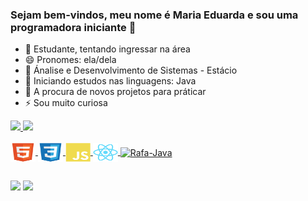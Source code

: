 ### Sejam bem-vindos, meu nome é Maria Eduarda e sou uma programadora iniciante 🤗

- 🌱 Estudante, tentando ingressar na área
- 😄 Pronomes: ela/dela
- 🔭 Ánalise e Desenvolvimento de Sistemas - Estácio
- 👯 Iniciando estudos nas linguagens: Java
- 💬 A procura de novos projetos para práticar
- ⚡ Sou muito curiosa

<div>
  <a href="https://github.com/mariacosta2203">
  <img height="180em" src="https://github-readme-stats.vercel.app/api?username=mariacosta2203&show_icons=true&theme=midnight-purple&rank_icon=github">
  <img height="180em" src="https://github-readme-stats.vercel.app/api/top-langs/?username=mariacosta2203&layout=compact&theme=midnight-purple">
</div>

<div style="display: inline_block"><br>
  <img align="center" alt="Rafa-HTML" height="30" width="40" src="https://raw.githubusercontent.com/devicons/devicon/master/icons/html5/html5-original.svg">
  <img align="center" alt="Rafa-CSS" height="30" width="40" src="https://raw.githubusercontent.com/devicons/devicon/master/icons/css3/css3-original.svg">
  <img align="center" alt="Rafa-Js" height="30" width="40" src="https://raw.githubusercontent.com/devicons/devicon/master/icons/javascript/javascript-plain.svg">
  <img align="center" alt="Rafa-React" height="30" width="40" src="https://raw.githubusercontent.com/devicons/devicon/master/icons/react/react-original.svg">
  <img align="center" alt="Rafa-Java" height="30" width="40" src="https://cdn.jsdelivr.net/gh/devicons/devicon@latest/icons/java/java-original.svg">
</div>

##
<div> 
  <a href = "mailto:maria.oliveiracosta13@gmail.com"><img src="https://img.shields.io/badge/-Gmail-%23333?style=for-the-badge&logo=gmail&logoColor=white" target="_blank"></a>
  <a href="https://www.linkedin.com/in/mariacosta08/" target="_blank"><img src="https://img.shields.io/badge/-LinkedIn-%230077B5?style=for-the-badge&logo=linkedin&logoColor=white" target="_blank"></a> 
</div>
